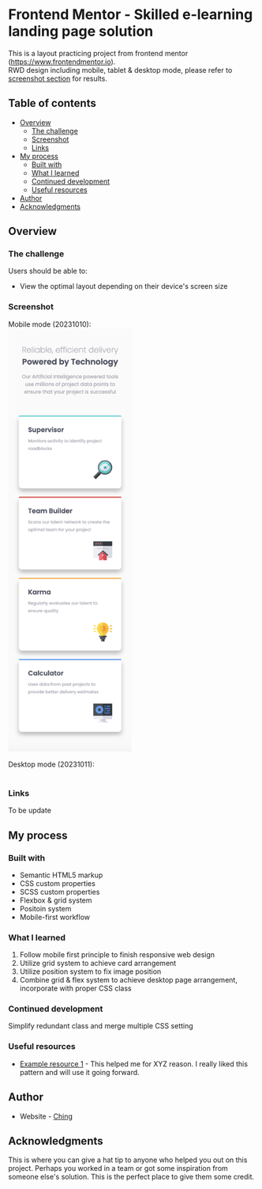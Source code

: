 # Frontend Mentor - Skilled e-learning landing page solution

This is a layout practicing project from frontend mentor (https://www.frontendmentor.io).
<br/>
RWD design including mobile, tablet & desktop mode, please refer to [screenshot section](#screenshot) for results.

## Table of contents

- [Overview](#overview)
  - [The challenge](#the-challenge)
  - [Screenshot](#screenshot)
  - [Links](#links)
- [My process](#my-process)
  - [Built with](#built-with)
  - [What I learned](#what-i-learned)
  - [Continued development](#continued-development)
  - [Useful resources](#useful-resources)
- [Author](#author)
- [Acknowledgments](#acknowledgments)

## Overview

### The challenge

Users should be able to:

- View the optimal layout depending on their device's screen size

### Screenshot

Mobile mode (20231010):
<br/>
<img src='./images/Screenshot 2023-10-10 at 20.53.07.png' width=250px>

Desktop mode (20231011):
<br/>
<img scr='./images/Screenshot 2023-10-11 at 15.27.40.png' width=250px>


### Links

To be update

## My process

### Built with

- Semantic HTML5 markup
- CSS custom properties
- SCSS custom properties
- Flexbox & grid system
- Positoin system
- Mobile-first workflow

### What I learned

1. Follow mobile first principle to finish responsive web design
2. Utilize grid system to achieve card arrangement
3. Utilize position system to fix image position
4. Combine grid & flex system to achieve desktop page arrangement, incorporate with proper CSS class

### Continued development

Simplify redundant class and merge multiple CSS setting

### Useful resources

- [Example resource 1](https://www.example.com) - This helped me for XYZ reason. I really liked this pattern and will use it going forward.

## Author

- Website - [Ching](https://github.com/Ching0810)

## Acknowledgments

This is where you can give a hat tip to anyone who helped you out on this project. Perhaps you worked in a team or got some inspiration from someone else's solution. This is the perfect place to give them some credit.
